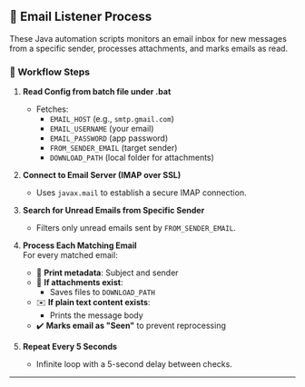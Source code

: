 ## 📧 Email Listener Process

These Java automation scripts monitors an email inbox for new messages from a specific sender, processes attachments, and marks emails as read.

### 🔄 Workflow Steps

1. **Read Config from batch file under .bat**  
   - Fetches:
     - `EMAIL_HOST` (e.g., `smtp.gmail.com`)
     - `EMAIL_USERNAME` (your email)
     - `EMAIL_PASSWORD` (app password)
     - `FROM_SENDER_EMAIL` (target sender)
     - `DOWNLOAD_PATH` (local folder for attachments)

2. **Connect to Email Server (IMAP over SSL)**  
   - Uses `javax.mail` to establish a secure IMAP connection.

3. **Search for Unread Emails from Specific Sender**  
   - Filters only unread emails sent by `FROM_SENDER_EMAIL`.

4. **Process Each Matching Email**  
   For every matched email:
   - 📌 **Print metadata**: Subject and sender  
   - 📎 **If attachments exist**:  
     - Saves files to `DOWNLOAD_PATH`  
   - ✉️ **If plain text content exists**:  
     - Prints the message body  
   - ✔️ **Marks email as "Seen"** to prevent reprocessing

5. **Repeat Every 5 Seconds**  
   - Infinite loop with a 5-second delay between checks.

---
